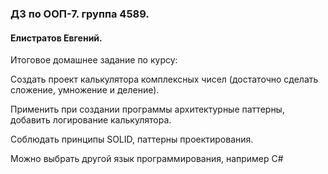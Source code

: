 ### ДЗ по ООП-7. группа 4589.
#### Елистратов Евгений.
Итоговое домашнее задание по курсу:

Создать проект калькулятора комплексных чисел (достаточно сделать сложение, умножение и деление).

Применить при создании программы архитектурные паттерны, добавить логирование калькулятора.

Соблюдать принципы SOLID, паттерны проектирования.

Можно выбрать другой язык программирования, например C# 